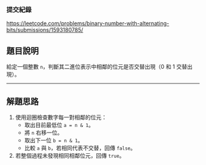 ### 提交紀錄  
https://leetcode.com/problems/binary-number-with-alternating-bits/submissions/1593180785/

## 題目說明  

給定一個整數 `n`，判斷其二進位表示中相鄰的位元是否交替出現（0 和 1 交替出現）。

---

## 解題思路  

1. 使用迴圈檢查數字每一對相鄰的位元：  
   - 取出目前最低位 `a = n & 1`。  
   - 將 `n` 右移一位。  
   - 取出下一位 `b = n & 1`。  
   - 比較 `a` 與 `b`，若相同代表不交替，回傳 `false`。  
2. 若整個過程未發現相同相鄰位元，回傳 `true`。

   
